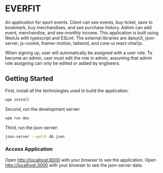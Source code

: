 # EVERFIT

An application for sport events. Client can see events, buy ticket, save to bookmark, buy merchandises, and see purchase history. Admin can add event, merchandise, and see monthly income. This application is built using NextJs with typescript and ESLint. The external libraries are daisyUI, json-server, js-cookie, framer-motion, tailwind, and core-ui react-chartjs.

When signing up, user will automatically be assigned with a user role. To become an admin, user must edit the role in admin, assuming that admin role assigning can only be edited or added by engineers.

## Getting Started

First, install all the technologies used to build the application:

```bash
npm install
```

Second, run the development server:

```bash
npm run dev
```

Third, run the json-server:

```bash
json-server --watch db.json
```

### Access Application

Open [http://localhost:8000](http://localhost:8000) with your browser to see the application.
Open [http://localhost:3000](http://localhost:8000) with your browser to see the json-server data.

